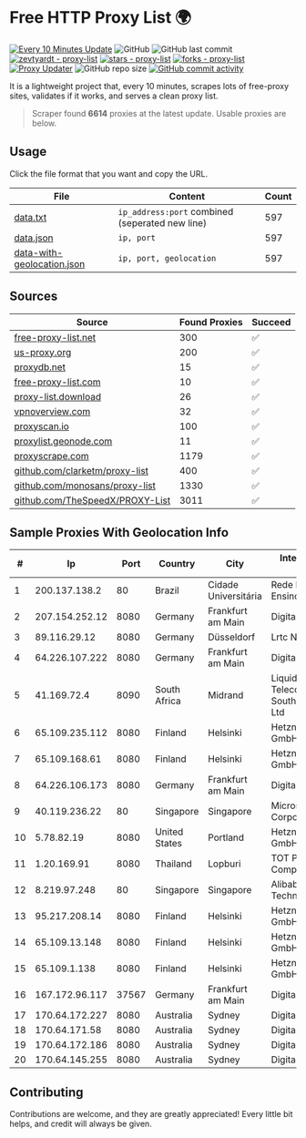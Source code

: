 
# Free HTTP Proxy List 🌍

[![Every 10 Minutes Update](https://github.com/mertguvencli/http-proxy-list/actions/workflows/main.yml/badge.svg?branch=main)](https://github.com/mertguvencli/http-proxy-list/actions/workflows/main.yml)
![GitHub](https://img.shields.io/github/license/mertguvencli/http-proxy-list)
![GitHub last commit](https://img.shields.io/github/last-commit/mertguvencli/http-proxy-list)
[![zevtyardt - proxy-list](https://img.shields.io/static/v1?label=zevtyardt&message=proxy-list&color=blue&logo=github)](https://github.com/zevtyardt/proxy-list "Go to GitHub repo")
[![stars - proxy-list](https://img.shields.io/github/stars/zevtyardt/proxy-list?style=social)](https://github.com/zevtyardt/proxy-list)
[![forks - proxy-list](https://img.shields.io/github/forks/zevtyardt/proxy-list?style=social)](https://github.com/zevtyardt/proxy-list)
[![Proxy Updater](https://github.com/zevtyardt/proxy-list/workflows/Proxy%20Updater/badge.svg)](https://github.com/zevtyardt/proxy-list/actions?query=workflow:"Proxy+Updater")
![GitHub repo size](https://img.shields.io/github/repo-size/zevtyardt/proxy-list)
[![GitHub commit activity](https://img.shields.io/github/commit-activity/m/zevtyardt/proxy-list?logo=commits)](https://github.com/zevtyardt/proxy-list/commits/main)

It is a lightweight project that, every 10 minutes, scrapes lots of free-proxy sites, validates if it works, and serves a clean proxy list.

> Scraper found **6614** proxies at the latest update. Usable proxies are below.

## Usage

Click the file format that you want and copy the URL.

|File|Content|Count|
|----|-------|-----|
|[data.txt](https://raw.githubusercontent.com/mertguvencli/http-proxy-list/main/proxy-list/data.txt)|`ip_address:port` combined (seperated new line)|597|
|[data.json](https://raw.githubusercontent.com/mertguvencli/http-proxy-list/main/proxy-list/data.json)|`ip, port`|597|
|[data-with-geolocation.json](https://raw.githubusercontent.com/mertguvencli/http-proxy-list/main/proxy-list/data-with-geolocation.json)|`ip, port, geolocation`|597|

## Sources

|Source|Found Proxies|Succeed|
|------|-------------|-------|
|[free-proxy-list.net](https://free-proxy-list.net)|300|✅|
|[us-proxy.org](https://www.us-proxy.org)|200|✅|
|[proxydb.net](http://proxydb.net)|15|✅|
|[free-proxy-list.com](https://free-proxy-list.com/?page=&port=&type%5B%5D=http&type%5B%5D=https&up_time=0&search=Search)|10|✅|
|[proxy-list.download](https://www.proxy-list.download/HTTP)|26|✅|
|[vpnoverview.com](https://vpnoverview.com/privacy/anonymous-browsing/free-proxy-servers)|32|✅|
|[proxyscan.io](https://www.proxyscan.io)|100|✅|
|[proxylist.geonode.com](https://proxylist.geonode.com/api/proxy-list?limit=300&page=1&sort_by=lastChecked&sort_type=desc&protocols=http,https)|11|✅|
|[proxyscrape.com](https://api.proxyscrape.com/v2/?request=displayproxies&protocol=http&timeout=10000&country=all&ssl=all&anonymity=all)|1179|✅|
|[github.com/clarketm/proxy-list](https://raw.githubusercontent.com/clarketm/proxy-list/master/proxy-list-raw.txt)|400|✅|
|[github.com/monosans/proxy-list](https://raw.githubusercontent.com/monosans/proxy-list/main/proxies/http.txt)|1330|✅|
|[github.com/TheSpeedX/PROXY-List](https://raw.githubusercontent.com/TheSpeedX/PROXY-List/master/http.txt)|3011|✅|


## Sample Proxies With Geolocation Info

|#|Ip|Port|Country|City|Internet Service Provider|
|-|--|----|-------|----|-------------------------|
|1|200.137.138.2|80|Brazil|Cidade Universitária|Rede Nacional de Ensino e Pesquisa|
|2|207.154.252.12|8080|Germany|Frankfurt am Main|DigitalOcean, LLC|
|3|89.116.29.12|8080|Germany|Düsseldorf|Lrtc Network Rent|
|4|64.226.107.222|8080|Germany|Frankfurt am Main|DigitalOcean, LLC|
|5|41.169.72.4|8090|South Africa|Midrand|Liquid Telecommunications South Africa (Pty) Ltd|
|6|65.109.235.112|8080|Finland|Helsinki|Hetzner Online GmbH|
|7|65.109.168.61|8080|Finland|Helsinki|Hetzner Online GmbH|
|8|64.226.106.173|8080|Germany|Frankfurt am Main|DigitalOcean, LLC|
|9|40.119.236.22|80|Singapore|Singapore|Microsoft Corporation|
|10|5.78.82.19|8080|United States|Portland|Hetzner Online GmbH|
|11|1.20.169.91|8080|Thailand|Lopburi|TOT Public Company Limited|
|12|8.219.97.248|80|Singapore|Singapore|Alibaba (US) Technology Co., Ltd.|
|13|95.217.208.14|8080|Finland|Helsinki|Hetzner Online GmbH|
|14|65.109.13.148|8080|Finland|Helsinki|Hetzner Online GmbH|
|15|65.109.1.138|8080|Finland|Helsinki|Hetzner Online GmbH|
|16|167.172.96.117|37567|Germany|Frankfurt am Main|DigitalOcean, LLC|
|17|170.64.172.227|8080|Australia|Sydney|DigitalOcean, LLC|
|18|170.64.171.58|8080|Australia|Sydney|DigitalOcean, LLC|
|19|170.64.172.186|8080|Australia|Sydney|DigitalOcean, LLC|
|20|170.64.145.255|8080|Australia|Sydney|DigitalOcean, LLC|



## Contributing

Contributions are welcome, and they are greatly appreciated! Every
little bit helps, and credit will always be given.

